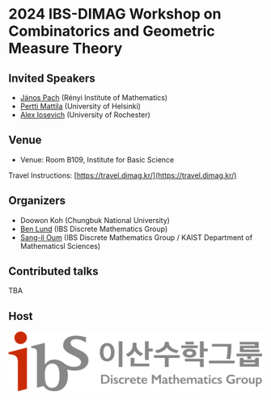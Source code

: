 ---
---
# 2024 IBS-DIMAG Workshop on Combinatorics and Geometric Measure Theory 

## Invited Speakers

- [János Pach](https://www.renyi.hu/~pach/) (Rényi Institute of Mathematics)
- [Pertti Mattila](https://en.wikipedia.org/wiki/Pertti_Mattila) (University of Helsinki)
- [Alex Iosevich](https://people.math.rochester.edu/faculty/iosevich/) (University of Rochester)

## Venue

- Venue: Room B109, Institute for Basic Science 

Travel Instructions: [https://travel.dimag.kr/](https://travel.dimag.kr/)

## Organizers

- Doowon Koh (Chungbuk National University)
- [Ben Lund](http://www.ben-lund.com) (IBS Discrete Mathematics Group)
- [Sang-il Oum](https://dimag.ibs.re.kr/home/sangil/) (IBS Discrete Mathematics Group / KAIST Department of Mathematicsl Sciences)

## Contributed talks

TBA
## Host 

<div id="logo"><a href="https://dimag.ibs.re.kr/"><img src="/assets/dimag.png" alt="IBS Discrete Mathematics Group" /></a> 



